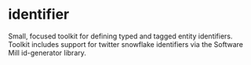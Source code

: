 # identifier
Small, focused toolkit for defining typed and tagged entity identifiers. Toolkit includes support for twitter snowflake identifiers via the Software Mill id-generator library.
